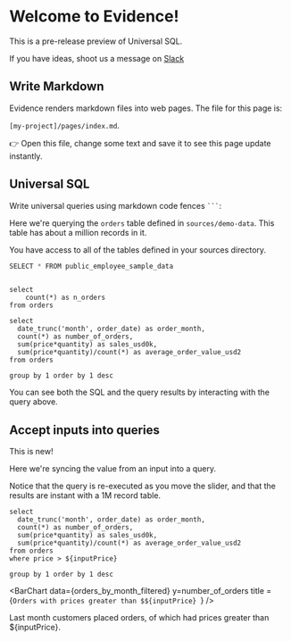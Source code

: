 # Welcome to Evidence!

<Alert status=warning>

This is a pre-release preview of Universal SQL. 

</Alert>

If you have ideas, shoot us a message on [Slack](https://join.slack.com/t/evidencedev/shared_invite/zt-uda6wp6a-hP6Qyz0LUOddwpXW5qG03Q)

## Write Markdown

Evidence renders markdown files into web pages. The file for this page is:

`[my-project]/pages/index.md`.

👉 Open this file, change some text and save it to see this page update instantly.

## Universal SQL

Write universal queries using markdown code fences ` ``` `:

Here we're querying the `orders` table defined in `sources/demo-data`. This table has about a million records in it. 

You have access to all of the tables defined in your sources directory. 

```s
SELECT * FROM public_employee_sample_data
```

<DataTable data={s}/>

```all_orders

select 
	count(*) as n_orders
from orders 

```

```orders_by_month
select
  date_trunc('month', order_date) as order_month,
  count(*) as number_of_orders,
  sum(price*quantity) as sales_usd0k,
  sum(price*quantity)/count(*) as average_order_value_usd2
from orders

group by 1 order by 1 desc
```

You can see both the SQL and the query results by interacting with the query above.

## Accept inputs into queries 

<Alert status=info>
	This is new! 
</Alert>

Here we're syncing the value from an input into a query. 

Notice that the query is re-executed as you move the slider, and that the results are instant with a 1M record table. 

<RangeInput min=0 max=44 bind:inputPrice={inputPrice} />

```orders_by_month_filtered
select
  date_trunc('month', order_date) as order_month,
  count(*) as number_of_orders,
  sum(price*quantity) as sales_usd0k,
  sum(price*quantity)/count(*) as average_order_value_usd2
from orders
where price > ${inputPrice}

group by 1 order by 1 desc
```

<BarChart data={orders_by_month_filtered} y=number_of_orders title = {`Orders with prices greater than $${inputPrice} `} />

Last month customers placed **<Value data={orders_by_month} column=number_of_orders/>** orders, of which <Value data={orders_by_month_filtered} column=number_of_orders/> had prices greater than ${inputPrice}.


<script>
	let inputPrice = 0
</script>